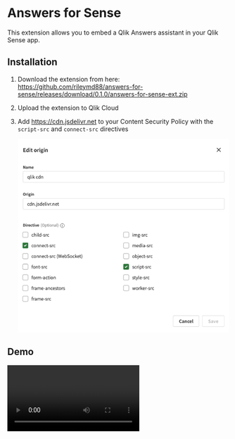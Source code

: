 # Answers for Sense

This extension allows you to embed a Qlik Answers assistant in your Qlik Sense app.

## Installation
1. Download the extension from here: https://github.com/rileymd88/answers-for-sense/releases/download/0.1.0/answers-for-sense-ext.zip
2. Upload the extension to Qlik Cloud
3. Add https://cdn.jsdelivr.net to your Content Security Policy with the `script-src` and `connect-src` directives

   ![Content Security Policy](./imgs/CSP.png)

## Demo
   <video src="./imgs/Intro.mp4" controls>
     Your browser does not support the video tag.
   </video>
